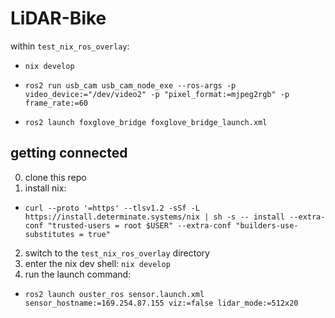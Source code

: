# LiDAR-Bike

within `test_nix_ros_overlay`:

- `nix develop`

- `ros2 run usb_cam usb_cam_node_exe --ros-args -p video_device:="/dev/video2" -p "pixel_format:=mjpeg2rgb" -p frame_rate:=60`

- `ros2 launch foxglove_bridge foxglove_bridge_launch.xml`

## getting connected 

0. clone this repo
1. install nix: 
- `curl --proto '=https' --tlsv1.2 -sSf -L https://install.determinate.systems/nix | sh -s -- install --extra-conf "trusted-users = root $USER" --extra-conf "builders-use-substitutes = true"`

2. switch to the `test_nix_ros_overlay` directory
3. enter the nix dev shell: `nix develop`
4. run the launch command:
- `ros2 launch ouster_ros sensor.launch.xml sensor_hostname:=169.254.87.155 viz:=false lidar_mode:=512x20`